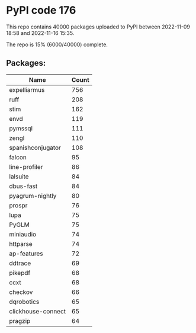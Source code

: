 # PyPI code 176

This repo contains 40000 packages uploaded to PyPI between 
2022-11-09 18:58 and 2022-11-16 15:35.

The repo is 15% (6000/40000) complete.

## Packages:

| Name  | Count |
| ----- | ----- |
| expelliarmus | 756 |
| ruff | 208 |
| stim | 162 |
| envd | 119 |
| pymssql | 111 |
| zengl | 110 |
| spanishconjugator | 108 |
| falcon | 95 |
| line-profiler | 86 |
| lalsuite | 84 |
| dbus-fast | 84 |
| pyagrum-nightly | 80 |
| prospr | 76 |
| lupa | 75 |
| PyGLM | 75 |
| miniaudio | 74 |
| httparse | 74 |
| ap-features | 72 |
| ddtrace | 69 |
| pikepdf | 68 |
| ccxt | 68 |
| checkov | 66 |
| dqrobotics | 65 |
| clickhouse-connect | 65 |
| pragzip | 64 |


